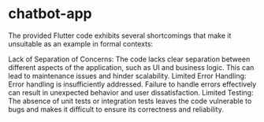 # chatbot-app
The provided Flutter code exhibits several shortcomings that make it unsuitable as an example in formal contexts:

Lack of Separation of Concerns: The code lacks clear separation between different aspects of the application, such as UI and business logic. This can lead to maintenance issues and hinder scalability.
Limited Error Handling: Error handling is insufficiently addressed. Failure to handle errors effectively can result in unexpected behavior and user dissatisfaction.
Limited Testing: The absence of unit tests or integration tests leaves the code vulnerable to bugs and makes it difficult to ensure its correctness and reliability.
